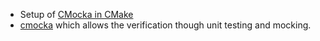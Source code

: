 * Setup of [CMocka in CMake](https://github.com/OlivierLDff/cmocka-cmake-example)
* [cmocka](https://cmocka.org) which allows the verification though unit testing and mocking.

